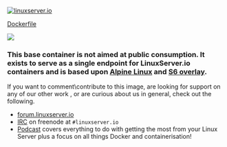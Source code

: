 [linuxserverurl]: https://linuxserver.io
[forumurl]: https://forum.linuxserver.io
[ircurl]: https://www.linuxserver.io/irc/
[podcasturl]: https://www.linuxserver.io/podcast/

[![linuxserver.io](https://raw.githubusercontent.com/linuxserver/docker-templates/master/linuxserver.io/img/linuxserver_medium.png)][linuxserverurl]

[Dockerfile](https://github.com/linuxserver/docker-baseimage-alpine-python/blob/master/Dockerfile)

[![](https://images.microbadger.com/badges/image/lsiobase/alpine.python.svg)](https://microbadger.com/images/lsiobase/alpine.python "Get your own image badge on microbadger.com")

### This base container is not aimed at public consumption. It exists to serve as a single endpoint for LinuxServer.io containers and is based upon [Alpine Linux](https://hub.docker.com/_/alpine/) and [S6 overlay](https://github.com/just-containers/s6-overlay).

If you want to comment\contribute to this image, are looking for support on any of our other work , or are curious about us in general, check out the following.

* [forum.linuxserver.io][forumurl]
* [IRC][ircurl] on freenode at `#linuxserver.io`
* [Podcast][podcasturl] covers everything to do with getting the most from your Linux Server plus a focus on all things Docker and containerisation!

